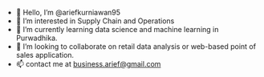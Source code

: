 - 👋 Hello, I’m @ariefkurniawan95
- 👀 I’m interested in Supply Chain and Operations
- 🌱 I’m currently learning data science and machine learning in Purwadhika.
- 💞️ I’m looking to collaborate on retail data analysis or web-based point of sales application.
- 📫 contact me at business.arief@gmail.com

<!---
ariefkurniawan95/ariefkurniawan95 is a ✨ special ✨ repository because its `README.md` (this file) appears on your GitHub profile.
You can click the Preview link to take a look at your changes.
--->
